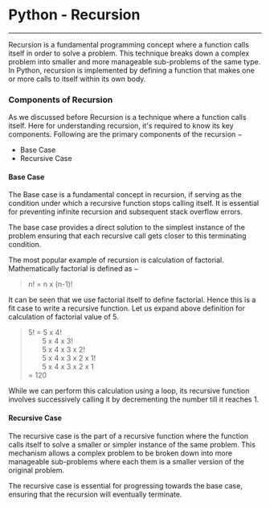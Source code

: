 # Python - Recursion #
___

Recursion is a fundamental programming concept where a function calls itself in order to solve a problem. This technique breaks down a complex problem into smaller and more manageable sub-problems of the same type. In Python, recursion is implemented by defining a function that makes one or more calls to itself within its own body.

### Components of Recursion ###

As we discussed before Recursion is a technique where a function calls itself. Here for understanding recursion, it's required to know its key components. Following are the primary components of the recursion −

* Base Case
* Recursive Case

#### Base Case ####

The Base case is a fundamental concept in recursion, if serving as the condition under which a recursive function stops calling itself. It is essential for preventing infinite recursion and subsequent stack overflow errors.

The base case provides a direct solution to the simplest instance of the problem ensuring that each recursive call gets closer to this terminating condition.

The most popular example of recursion is calculation of factorial. Mathematically factorial is defined as −
>n! = n x (n-1)!

It can be seen that we use factorial itself to define factorial. Hence this is a fit case to write a recursive function. Let us expand above definition for calculation of factorial value of 5.
>5! = 5 x 4!<br>
>&nbsp;&nbsp;&nbsp;&nbsp;&nbsp;&nbsp;&nbsp;5 x 4 x 3!<br>
>&nbsp;&nbsp;&nbsp;&nbsp;&nbsp;&nbsp;&nbsp;5 x 4 x 3 x 2!<br>
>&nbsp;&nbsp;&nbsp;&nbsp;&nbsp;&nbsp;&nbsp;5 x 4 x 3 x 2 x 1!<br>
>&nbsp;&nbsp;&nbsp;&nbsp;&nbsp;&nbsp;&nbsp;5 x 4 x 3 x 2 x 1<br>
>= 120

While we can perform this calculation using a loop, its recursive function involves successively calling it by decrementing the number till it reaches 1.

#### Recursive Case ####
The recursive case is the part of a recursive function where the function calls itself to solve a smaller or simpler instance of the same problem. This mechanism allows a complex problem to be broken down into more manageable sub-problems where each them is a smaller version of the original problem.

The recursive case is essential for progressing towards the base case, ensuring that the recursion will eventually terminate.